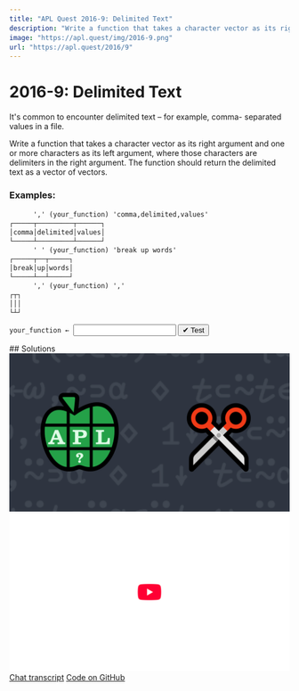 ```yaml
---
title: "APL Quest 2016-9: Delimited Text"
description: "Write a function that takes a character vector as its right argument and one or more characters as its left argument, where those characters are delimiters in the right argument."
image: "https://apl.quest/img/2016-9.png"
url: "https://apl.quest/2016/9"
---
```


# <span class=s>2016-</span>9: Delimited Text
It's common to encounter delimited text – for example, comma- separated values in a file.

Write a function that takes a character vector as its right argument and one or more characters as its left argument, where those characters are delimiters in the right argument. The function should return the delimited text as a vector of vectors.

### Examples:

```APL
      ',' (your_function) 'comma,delimited,values' 
┌─────┬─────────┬──────┐
│comma│delimited│values│
└─────┴─────────┴──────┘
      ' ' (your_function) 'break up words'
┌─────┬──┬─────┐
│break│up│words│
└─────┴──┴─────┘
      ',' (your_function) ',' 
┌┬┐
│││
└┴┘
```
<div class="pdiv">
  <code onclick="p_Input.focus()">your_function ← </code><input id="p_Input" autocomplete="off" spellcheck="false" oninput="this.parentElement.querySelector`button`.disabled=false;localStorage.setItem(window.location.pathname,this.value)" onkeypress="subm(event)">
  <button onclick="alert$.next`Testing…`;submitSolution`p`" class="md-button md-button--primary">&#x2714; Test</button>
</div>
<blockquote id="p_Output"></blockquote>
## Solutions
<div onclick="play(this)" title="Video on YouTube" class="yt">
<img alt="Video Thumbnail" src="../../img/2016-9.png">
<img alt="YouTube" src="../../img/yt-big.png">
</div>
<a href="https://chat.stackexchange.com/transcript/52405?m=62273399#62273399" target="_blank" class="md-button md-button--primary">Chat transcript</a>
<a href="https://github.com/abrudz/apl_quest/tree/main/2016/9.apl" target="_blank" class="md-button md-button--primary right">Code on GitHub</a>

<script>
    testCases={"a":[["','","'comma,delimited,values'"],["' '","'break up words'"],["'E'","⎕A[?26⍴26]"],["⎕A[?26]","⎕A[?26⍴26]"]],"b":[["','","','"],["','","(5+?10)⍴','"],["' '","' break up words '"]],"f":"1↓¨,⍨∘⊃⍨(∊⊂⊣)⊣"}
    p_Input.value=localStorage.getItem(window.location.pathname)
    play=e=>e.outerHTML=`<iframe src="https://www.youtube.com/embed/5_ArihWDSlM?list=PLYKQVqyrAEj9wDIUyLDGtDAFTKY38BUMN&autoplay=1" title="<span class=s>2016-</span>9: Delimited Text (APL Quest 2016-9)" frameborder="0" allow="accelerometer; autoplay; clipboard-write; encrypted-media; gyroscope; picture-in-picture; web-share" referrerpolicy="strict-origin-when-cross-origin" allowfullscreen></iframe>`
</script>
